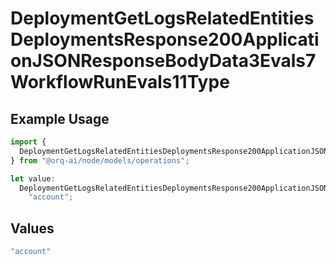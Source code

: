 # DeploymentGetLogsRelatedEntitiesDeploymentsResponse200ApplicationJSONResponseBodyData3Evals7WorkflowRunEvals11Type

## Example Usage

```typescript
import {
  DeploymentGetLogsRelatedEntitiesDeploymentsResponse200ApplicationJSONResponseBodyData3Evals7WorkflowRunEvals11Type,
} from "@orq-ai/node/models/operations";

let value:
  DeploymentGetLogsRelatedEntitiesDeploymentsResponse200ApplicationJSONResponseBodyData3Evals7WorkflowRunEvals11Type =
    "account";
```

## Values

```typescript
"account"
```